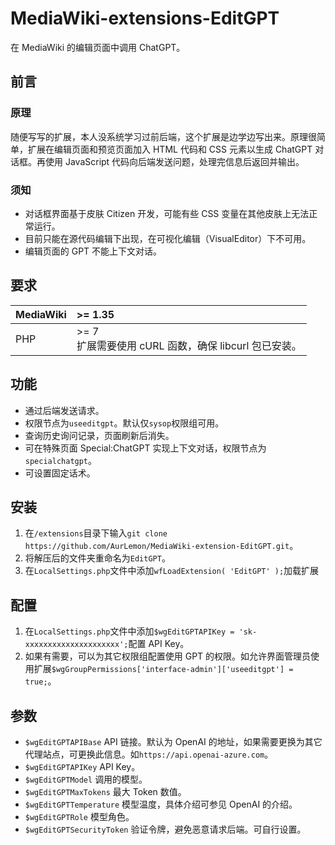 # MediaWiki-extensions-EditGPT
在 MediaWiki 的编辑页面中调用 ChatGPT。

## 前言
### 原理
随便写写的扩展，本人没系统学习过前后端，这个扩展是边学边写出来。原理很简单，扩展在编辑页面和预览页面加入 HTML 代码和 CSS 元素以生成 ChatGPT 对话框。再使用 JavaScript 代码向后端发送问题，处理完信息后返回并输出。

### 须知
* 对话框界面基于皮肤 Citizen 开发，可能有些 CSS 变量在其他皮肤上无法正常运行。
* 目前只能在源代码编辑下出现，在可视化编辑（VisualEditor）下不可用。
* 编辑页面的 GPT 不能上下文对话。

## 要求
| MediaWiki | >= 1.35 |
| :- | :- |
|  PHP | >= 7<br>扩展需要使用 cURL 函数，确保 libcurl 包已安装。|

## 功能
* 通过后端发送请求。
* 权限节点为`useeditgpt`。默认仅`sysop`权限组可用。
* 查询历史询问记录，页面刷新后消失。
* 可在特殊页面 Special:ChatGPT 实现上下文对话，权限节点为`specialchatgpt`。
* 可设置固定话术。

## 安装
1. 在`/extensions`目录下输入`git clone https://github.com/AurLemon/MediaWiki-extension-EditGPT.git`。
2. 将解压后的文件夹重命名为`EditGPT`。
3. 在`LocalSettings.php`文件中添加`wfLoadExtension( 'EditGPT' );`加载扩展

## 配置
1. 在`LocalSettings.php`文件中添加`$wgEditGPTAPIKey = 'sk-xxxxxxxxxxxxxxxxxxxxx';`配置 API Key。
2. 如果有需要，可以为其它权限组配置使用 GPT 的权限。如允许界面管理员使用扩展`$wgGroupPermissions['interface-admin']['useeditgpt'] = true;`。

## 参数
* `$wgEditGPTAPIBase` API 链接。默认为 OpenAI 的地址，如果需要更换为其它代理站点，可更换此信息。如`https://api.openai-azure.com`。
* `$wgEditGPTAPIKey` API Key。
* `$wgEditGPTModel` 调用的模型。
* `$wgEditGPTMaxTokens` 最大 Token 数值。
* `$wgEditGPTTemperature` 模型温度，具体介绍可参见 OpenAI 的介绍。
* `$wgEditGPTRole` 模型角色。
* `$wgEditGPTSecurityToken` 验证令牌，避免恶意请求后端。可自行设置。
